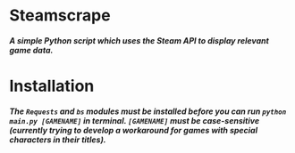 # Steamscrape

##### A simple Python script which uses the Steam API to display relevant game data.

# Installation

##### The `Requests` and `bs` modules must be installed before you can run `python main.py [GAMENAME]` in terminal. `[GAMENAME]` must be case-sensitive (currently trying to develop a workaround for games with special characters in their titles). 
